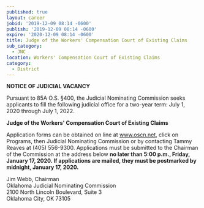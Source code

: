 ```yaml
---
published: true
layout: career
jobid: '2019-12-09 08:14 -0600'
publish: '2019-12-09 08:14 -0600'
expire: '2020-12-09 08:14 -0600'
title: Judge of the Workers' Compensation Court of Existing Claims
sub_category:
  - JNC
location: Workers' Compensation Court of Existing Claims
category:
  - District
---
```

**NOTICE OF JUDICIAL VACANCY** 

Pursuant to 85A O.S. §400, the Judicial Nominating Commission seeks applicants to fill the following judicial office for a two-year term:  July 1, 2020 through July 1, 2022.

**Judge of the Workers' Compensation Court of Existing Claims**

Application forms can be obtained on line at www.oscn.net, click on Programs, then Judicial Nominating Commission or by contacting Tammy Reaves at (405) 556-9300.   Applications must be submitted to the Chairman of the Commission at the address below **no later than 5:00 p.m., Friday, January 17, 2020.  If applications are mailed, they must be postmarked by midnight, January 17, 2020.**


Jim Webb, Chairman  
Oklahoma Judicial Nominating Commission  
2100 North Lincoln Boulevard, Suite 3  
Oklahoma City, OK  73105
